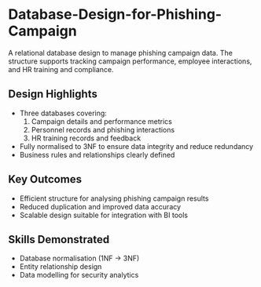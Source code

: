 # Database-Design-for-Phishing-Campaign
A relational database design to manage phishing campaign data.   The structure supports tracking campaign performance, employee interactions, and HR training and compliance.
## Design Highlights
- Three databases covering:
  1. Campaign details and performance metrics
  2. Personnel records and phishing interactions
  3. HR training records and feedback
- Fully normalised to 3NF to ensure data integrity and reduce redundancy
- Business rules and relationships clearly defined

## Key Outcomes
- Efficient structure for analysing phishing campaign results
- Reduced duplication and improved data accuracy
- Scalable design suitable for integration with BI tools

## Skills Demonstrated
- Database normalisation (1NF → 3NF)
- Entity relationship design
- Data modelling for security analytics
